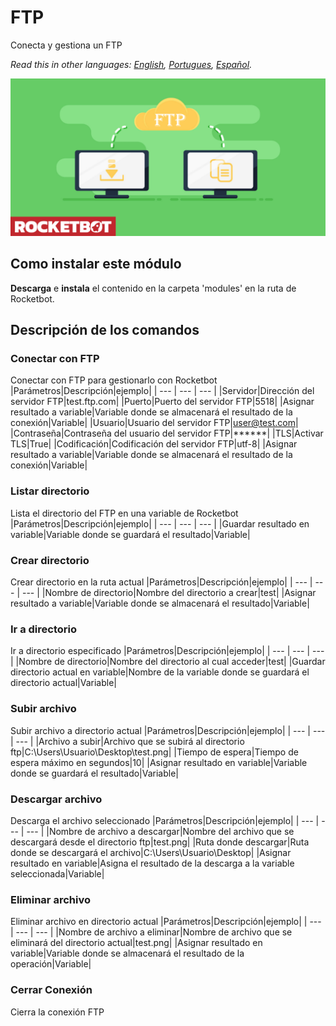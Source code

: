 # FTP
  
Conecta y gestiona un FTP  

*Read this in other languages: [English](Manual_ftp_.md), [Portugues](Manual_ftp_.pr.md), [Español](Manual_ftp_.es.md).*
  
![banner](imgs/Banner_ftp_.png)
## Como instalar este módulo
  
__Descarga__ e __instala__ el contenido en la carpeta 'modules' en la ruta de Rocketbot.  



## Descripción de los comandos

### Conectar con FTP
  
Conectar con FTP para gestionarlo con Rocketbot
|Parámetros|Descripción|ejemplo|
| --- | --- | --- |
|Servidor|Dirección del servidor FTP|test.ftp.com|
|Puerto|Puerto del servidor FTP|5518|
|Asignar resultado a variable|Variable donde se almacenará el resultado de la conexión|Variable|
|Usuario|Usuario del servidor FTP|user@test.com|
|Contraseña|Contraseña del usuario del servidor FTP|******|
|TLS|Activar TLS|True|
|Codificación|Codificación del servidor FTP|utf-8|
|Asignar resultado a variable|Variable donde se almacenará el resultado de la conexión|Variable|

### Listar directorio
  
Lista el directorio del FTP en una variable de Rocketbot
|Parámetros|Descripción|ejemplo|
| --- | --- | --- |
|Guardar resultado en variable|Variable donde se guardará el resultado|Variable|

### Crear directorio
  
Crear directorio en la ruta actual
|Parámetros|Descripción|ejemplo|
| --- | --- | --- |
|Nombre de directorio|Nombre del directorio a crear|test|
|Asignar resultado a variable|Variable donde se almacenará el resultado|Variable|

### Ir a directorio
  
Ir a directorio especificado
|Parámetros|Descripción|ejemplo|
| --- | --- | --- |
|Nombre de directorio|Nombre del directorio al cual acceder|test|
|Guardar directorio actual en variable|Nombre de la variable donde se guardará el directorio actual|Variable|

### Subir archivo
  
Subir archivo a directorio actual
|Parámetros|Descripción|ejemplo|
| --- | --- | --- |
|Archivo a subir|Archivo que se subirá al directorio ftp|C:\Users\Usuario\Desktop\test.png|
|Tiempo de espera|Tiempo de espera máximo en segundos|10|
|Asignar resultado en variable|Variable donde se guardará el resultado|Variable|

### Descargar archivo
  
Descarga el archivo seleccionado
|Parámetros|Descripción|ejemplo|
| --- | --- | --- |
|Nombre de archivo a descargar|Nombre del archivo que se descargará desde el directorio ftp|test.png|
|Ruta donde descargar|Ruta donde se descargará el archivo|C:\Users\Usuario\Desktop|
|Asignar resultado en variable|Asigna el resultado de la descarga a la variable seleccionada|Variable|

### Eliminar archivo
  
Eliminar archivo en directorio actual
|Parámetros|Descripción|ejemplo|
| --- | --- | --- |
|Nombre de archivo a eliminar|Nombre de archivo que se eliminará del directorio actual|test.png|
|Asignar resultado en variable|Variable donde se almacenará el resultado de la operación|Variable|

### Cerrar Conexión
  
Cierra la conexión FTP

